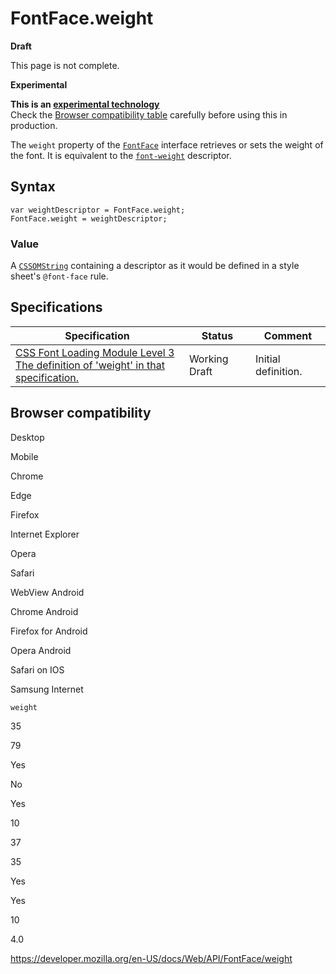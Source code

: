 FontFace.weight
===============

**Draft**

This page is not complete.

**Experimental**

**This is an [experimental technology](https://developer.mozilla.org/en-US/docs/MDN/Guidelines/Conventions_definitions#experimental)**  
Check the [Browser compatibility table](#browser_compatibility) carefully before using this in production.

The `weight` property of the [`FontFace`](../fontface) interface retrieves or sets the weight of the font. It is equivalent to the [`font-weight`](https://developer.mozilla.org/en-US/docs/Web/CSS/@font-face/font-weight) descriptor.

Syntax
------

    var weightDescriptor = FontFace.weight;
    FontFace.weight = weightDescriptor;

### Value

A [`CSSOMString`](../cssomstring) containing a descriptor as it would be defined in a style sheet's `@font-face` rule.

Specifications
--------------

<table><thead><tr class="header"><th>Specification</th><th>Status</th><th>Comment</th></tr></thead><tbody><tr class="odd"><td><a href="https://drafts.csswg.org/css-font-loading/#dom-fontface-weight">CSS Font Loading Module Level 3<br />
<span class="small">The definition of 'weight' in that specification.</span></a></td><td><span class="spec-wd">Working Draft</span></td><td>Initial definition.</td></tr></tbody></table>

Browser compatibility
---------------------

Desktop

Mobile

Chrome

Edge

Firefox

Internet Explorer

Opera

Safari

WebView Android

Chrome Android

Firefox for Android

Opera Android

Safari on IOS

Samsung Internet

`weight`

35

79

Yes

No

Yes

10

37

35

Yes

Yes

10

4.0

<a href="https://developer.mozilla.org/en-US/docs/Web/API/FontFace/weight" class="_attribution-link">https://developer.mozilla.org/en-US/docs/Web/API/FontFace/weight</a>
